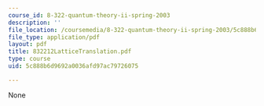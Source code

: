 ```yaml
---
course_id: 8-322-quantum-theory-ii-spring-2003
description: ''
file_location: /coursemedia/8-322-quantum-theory-ii-spring-2003/5c888b6d9692a0036afd97ac79726075_832212LatticeTranslation.pdf
file_type: application/pdf
layout: pdf
title: 832212LatticeTranslation.pdf
type: course
uid: 5c888b6d9692a0036afd97ac79726075

---
```

None